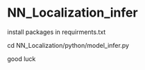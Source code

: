 # NN_Localization_infer

install packages in requirments.txt  
  
cd NN_Localization/python/model_infer.py  
  
good luck  

